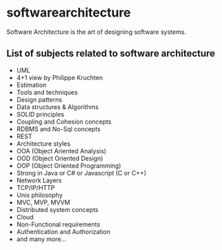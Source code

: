 # softwarearchitecture
Software Architecture is the art of designing software systems.
## List of subjects related to software architecture
- UML
- 4+1 view by Philippe Kruchten
- Estimation
- Tools and techniques
- Design patterns
- Data structures & Algorithms
- SOLID principles
- Coupling and Cohesion concepts
- RDBMS and No-Sql concepts
- REST
- Architecture styles
- OOA (Object Ariented Analysis)
- OOD (Object Oriented Design)
- OOP (Object Oriented Programming)
- Strong in Java or C# or Javascript (C or C++)
- Network Layers
- TCP/IP/HTTP
- Unix philosophy
- MVC, MVP, MVVM
- Distributed system concepts
- Cloud
- Non-Functional requirements
- Authentication and Authorization
- and many more...
